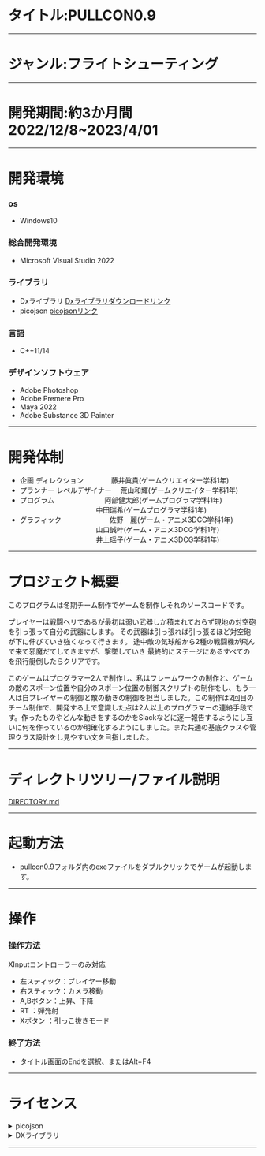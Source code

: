 # タイトル:PULLCON0.9
___
# ジャンル:フライトシューティング
___
# 開発期間:約3か月間 2022/12/8~2023/4/01

___
# 開発環境
### os    
* Windows10
### 総合開発環境  
* Microsoft Visual Studio 2022
### ライブラリ 
* Dxライブラリ 
[Dxライブラリダウンロードリンク](https://dxlib.xsrv.jp/dxdload.html) 
* picojson
[picojsonリンク](https://github.com/kazuho/picojson.git)
### 言語　　　
* C++11/14 
### デザインソフトウェア  
* Adobe Photoshop
* Adobe Premere Pro
* Maya 2022
* Adobe Substance 3D Painter
___
# 開発体制
* 企画 ディレクション　　　　藤井眞貴(ゲームクリエイター学科1年)
* プランナー レベルデザイナー　 荒山和輝(ゲームクリエイター学科1年)
* プログラム　　　　　　　 阿部健太郎(ゲームプログラマ学科1年)  
　　　　　　　　　　　中田瑞希(ゲームプログラマ学科1年)
* グラフィック　　　　　　　佐野　麗(ゲーム・アニメ3DCG学科1年)  
　　　　　　　　　　　山口誠叶(ゲーム・アニメ3DCG学科1年)  
　　　　　　　　　　　井上瑶子(ゲーム・アニメ3DCG学科1年)
___
# プロジェクト概要
このプログラムは冬期チーム制作でゲームを制作しそれのソースコードです。

プレイヤーは戦闘ヘリであるが最初は弱い武器しか積まれておらず現地の対空砲を引っ張って自分の武器にします。
その武器は引っ張れば引っ張るほど対空砲が下に伸びていき強くなって行きます。
途中敵の気球船から2種の戦闘機が飛んで来て邪魔だてしてきますが、撃墜していき
最終的にステージにあるすべてのを飛行艇倒したらクリアです。

このゲームはプログラマー2人で制作し、私はフレームワークの制作と、ゲームの敵のスポーン位置や自分のスポーン位置の制御スクリプトの制作をし、もう一人は自プレイヤーの制御と敵の動きの制御を担当しました。この制作は2回目のチーム制作で、開発する上で意識した点は2人以上のプログラマーの連絡手段です。作ったものやどんな動きをするのかをSlackなどに逐一報告するようにし互いに何を作っているのか明確化するようにしました。また共通の基底クラスや管理クラス設計をし見やすい文を目指しました。
___
# ディレクトリツリー/ファイル説明
[DIRECTORY.md](https://github.com/CaRuNaBe/Portfolio_PULLCON0.9/blob/main/DIRECTORY.md)
___

# 起動方法 
* pullcon0.9フォルダ内のexeファイルをダブルクリックでゲームが起動します。
___
# 操作
### 操作方法 
XInputコントローラーのみ対応
* 左スティック：プレイヤー移動
* 右スティック：カメラ移動
* A,Bボタン：上昇、下降
* RT          ：弾発射
* Xボタン     ：引っこ抜きモード
### 終了方法
* タイトル画面のEndを選択、またはAlt+F4
___

# ライセンス
<details>
<summary>picojson</summary>
 Copyright 2009-2010 Cybozu Labs, Inc.
 
 
 Copyright 2011-2014 Kazuho Oku
 
 
 All rights reserved.
 
  Redistribution and use in source and binary forms, with or without
 modification, are permitted provided that the following conditions are met:
  1. Redistributions of source code must retain the above copyright notice,
    this list of conditions and the following disclaimer.
  2. Redistributions in binary form must reproduce the above copyright notice,
    this list of conditions and the following disclaimer in the documentation
    and/or other materials provided with the distribution.
   
 THIS SOFTWARE IS PROVIDED BY THE COPYRIGHT HOLDERS AND CONTRIBUTORS "AS IS"
 AND ANY EXPRESS OR IMPLIED WARRANTIES, INCLUDING, BUT NOT LIMITED TO, THE
 IMPLIED WARRANTIES OF MERCHANTABILITY AND FITNESS FOR A PARTICULAR PURPOSE
 ARE DISCLAIMED. IN NO EVENT SHALL THE COPYRIGHT HOLDER OR CONTRIBUTORS BE
 LIABLE FOR ANY DIRECT, INDIRECT, INCIDENTAL, SPECIAL, EXEMPLARY, OR
 CONSEQUENTIAL DAMAGES (INCLUDING, BUT NOT LIMITED TO, PROCUREMENT OF
 SUBSTITUTE GOODS OR SERVICES; LOSS OF USE, DATA, OR PROFITS; OR BUSINESS
 INTERRUPTION) HOWEVER CAUSED AND ON ANY THEORY OF LIABILITY, WHETHER IN
 CONTRACT, STRICT LIABILITY, OR TORT (INCLUDING NEGLIGENCE OR OTHERWISE)
 ARISING IN ANY WAY OUT OF THE USE OF THIS SOFTWARE, EVEN IF ADVISED OF THE
 POSSIBILITY OF SUCH DAMAGE.
</details>
 
<details>
<summary>DXライブラリ</summary>
DX Library Copyright (C) 2001-2023 Takumi Yamada.
  
libjpeg　Copyright (C) 1991-2013, Thomas G. Lane, Guido Vollbeding.
   
this software is based in part on the work of the Independent JPEG Group


libpng　Copyright (C) 2004, 2006-2012 Glenn Randers-Pehrson.
   
   
zlib　Copyright (C) 1995-2012 Jean-loup Gailly and Mark Adler.


libtiff　Copyright (c) 1988-1997 Sam Leffler
   
libtiff　Copyright (c) 1991-1997 Silicon Graphics, Inc.

Permission to use, copy, modify, distribute, and sell this software and
its documentation for any purpose is hereby granted without fee, provided
that (i) the above copyright notices and this permission notice appear in
all copies of the software and related documentation, and (ii) the names of
Sam Leffler and Silicon Graphics may not be used in any advertising or
publicity relating to the software without the specific, prior written
permission of Sam Leffler and Silicon Graphics.

THE SOFTWARE IS PROVIDED "AS-IS" AND WITHOUT WARRANTY OF ANY KIND,
EXPRESS, IMPLIED OR OTHERWISE, INCLUDING WITHOUT LIMITATION, ANY
WARRANTY OF MERCHANTABILITY OR FITNESS FOR A PARTICULAR PURPOSE.

IN NO EVENT SHALL SAM LEFFLER OR SILICON GRAPHICS BE LIABLE FOR
ANY SPECIAL, INCIDENTAL, INDIRECT OR CONSEQUENTIAL DAMAGES OF ANY KIND,
OR ANY DAMAGES WHATSOEVER RESULTING FROM LOSS OF USE, DATA OR PROFITS,
WHETHER OR NOT ADVISED OF THE POSSIBILITY OF DAMAGE, AND ON ANY THEORY OF
LIABILITY, ARISING OUT OF OR IN CONNECTION WITH THE USE OR PERFORMANCE
OF THIS SOFTWARE.

libogg　Copyright (C) 2002-2009 Xiph.org Foundation

Redistribution and use in source and binary forms, with or without
modification, are permitted provided that the following conditions
are met:

- Redistributions of source code must retain the above copyright
notice, this list of conditions and the following disclaimer.

- Redistributions in binary form must reproduce the above copyright
notice, this list of conditions and the following disclaimer in the
documentation and/or other materials provided with the distribution.

- Neither the name of the Xiph.org Foundation nor the names of its
contributors may be used to endorse or promote products derived from
this software without specific prior written permission.

THIS SOFTWARE IS PROVIDED BY THE COPYRIGHT HOLDERS AND CONTRIBUTORS
``AS IS'' AND ANY EXPRESS OR IMPLIED WARRANTIES, INCLUDING, BUT NOT
LIMITED TO, THE IMPLIED WARRANTIES OF MERCHANTABILITY AND FITNESS FOR
A PARTICULAR PURPOSE ARE DISCLAIMED. IN NO EVENT SHALL THE FOUNDATION
OR CONTRIBUTORS BE LIABLE FOR ANY DIRECT, INDIRECT, INCIDENTAL,
SPECIAL, EXEMPLARY, OR CONSEQUENTIAL DAMAGES (INCLUDING, BUT NOT
LIMITED TO, PROCUREMENT OF SUBSTITUTE GOODS OR SERVICES; LOSS OF USE,
DATA, OR PROFITS; OR BUSINESS INTERRUPTION) HOWEVER CAUSED AND ON ANY
THEORY OF LIABILITY, WHETHER IN CONTRACT, STRICT LIABILITY, OR TORT
(INCLUDING NEGLIGENCE OR OTHERWISE) ARISING IN ANY WAY OUT OF THE USE
OF THIS SOFTWARE, EVEN IF ADVISED OF THE POSSIBILITY OF SUCH DAMAGE.


Opus audio codec
Copyright 2001-2011 Xiph.Org, Skype Limited, Octasic,
Jean-Marc Valin, Timothy B. Terriberry,
CSIRO, Gregory Maxwell, Mark Borgerding,
Erik de Castro Lopo

Redistribution and use in source and binary forms, with or without
modification, are permitted provided that the following conditions
are met:

- Redistributions of source code must retain the above copyright
notice, this list of conditions and the following disclaimer.

- Redistributions in binary form must reproduce the above copyright
notice, this list of conditions and the following disclaimer in the
documentation and/or other materials provided with the distribution.

- Neither the name of Internet Society, IETF or IETF Trust, nor the
names of specific contributors, may be used to endorse or promote
products derived from this software without specific prior written
permission.

THIS SOFTWARE IS PROVIDED BY THE COPYRIGHT HOLDERS AND CONTRIBUTORS
``AS IS'' AND ANY EXPRESS OR IMPLIED WARRANTIES, INCLUDING, BUT NOT
LIMITED TO, THE IMPLIED WARRANTIES OF MERCHANTABILITY AND FITNESS FOR
A PARTICULAR PURPOSE ARE DISCLAIMED. IN NO EVENT SHALL THE COPYRIGHT OWNER
OR CONTRIBUTORS BE LIABLE FOR ANY DIRECT, INDIRECT, INCIDENTAL, SPECIAL,
EXEMPLARY, OR CONSEQUENTIAL DAMAGES (INCLUDING, BUT NOT LIMITED TO,
PROCUREMENT OF SUBSTITUTE GOODS OR SERVICES; LOSS OF USE, DATA, OR
PROFITS; OR BUSINESS INTERRUPTION) HOWEVER CAUSED AND ON ANY THEORY OF
LIABILITY, WHETHER IN CONTRACT, STRICT LIABILITY, OR TORT (INCLUDING
NEGLIGENCE OR OTHERWISE) ARISING IN ANY WAY OUT OF THE USE OF THIS
SOFTWARE, EVEN IF ADVISED OF THE POSSIBILITY OF SUCH DAMAGE.

Opusfile
Copyright (c) 1994-2013 Xiph.Org Foundation and contributors

Redistribution and use in source and binary forms, with or without
modification, are permitted provided that the following conditions
are met:

- Redistributions of source code must retain the above copyright
notice, this list of conditions and the following disclaimer.

- Redistributions in binary form must reproduce the above copyright
notice, this list of conditions and the following disclaimer in the
documentation and/or other materials provided with the distribution.

- Neither the name of the Xiph.Org Foundation nor the names of its
contributors may be used to endorse or promote products derived from
this software without specific prior written permission.

THIS SOFTWARE IS PROVIDED BY THE COPYRIGHT HOLDERS AND CONTRIBUTORS
``AS IS'' AND ANY EXPRESS OR IMPLIED WARRANTIES, INCLUDING, BUT NOT
LIMITED TO, THE IMPLIED WARRANTIES OF MERCHANTABILITY AND FITNESS FOR
A PARTICULAR PURPOSE ARE DISCLAIMED. IN NO EVENT SHALL THE FOUNDATION
OR CONTRIBUTORS BE LIABLE FOR ANY DIRECT, INDIRECT, INCIDENTAL,
SPECIAL, EXEMPLARY, OR CONSEQUENTIAL DAMAGES (INCLUDING, BUT NOT
LIMITED TO, PROCUREMENT OF SUBSTITUTE GOODS OR SERVICES; LOSS OF USE,
DATA, OR PROFITS; OR BUSINESS INTERRUPTION) HOWEVER CAUSED AND ON ANY
THEORY OF LIABILITY, WHETHER IN CONTRACT, STRICT LIABILITY, OR TORT
(INCLUDING NEGLIGENCE OR OTHERWISE) ARISING IN ANY WAY OUT OF THE USE
OF THIS SOFTWARE, EVEN IF ADVISED OF THE POSSIBILITY OF SUCH DAMAGE.

Mersenne Twister
Copyright (C) 1997 - 2002, Makoto Matsumoto and Takuji Nishimura,
All rights reserved.

Redistribution and use in source and binary forms, with or without
modification, are permitted provided that the following conditions
are met:

1. Redistributions of source code must retain the above copyright
notice, this list of conditions and the following disclaimer.

2. Redistributions in binary form must reproduce the above copyright
notice, this list of conditions and the following disclaimer in the
documentation and/or other materials provided with the distribution.

3. The name of the author may not be used to endorse or promote products
derived from this software without specific prior written permission.

THIS SOFTWARE IS PROVIDED BY THE AUTHOR ``AS IS'' AND ANY EXPRESS OR
IMPLIED WARRANTIES, INCLUDING, BUT NOT LIMITED TO, THE IMPLIED WARRANTIES
OF MERCHANTABILITY AND FITNESS FOR A PARTICULAR PURPOSE ARE DISCLAIMED.
IN NO EVENT SHALL THE AUTHOR BE LIABLE FOR ANY DIRECT, INDIRECT,
INCIDENTAL, SPECIAL, EXEMPLARY, OR CONSEQUENTIAL DAMAGES (INCLUDING, BUT
NOT LIMITED TO, PROCUREMENT OF SUBSTITUTE GOODS OR SERVICES; LOSS OF USE,
DATA, OR PROFITS; OR BUSINESS INTERRUPTION) HOWEVER CAUSED AND ON ANY
THEORY OF LIABILITY, WHETHER IN CONTRACT, STRICT LIABILITY, OR TORT
(INCLUDING NEGLIGENCE OR OTHERWISE) ARISING IN ANY WAY OUT OF THE USE OF
THIS SOFTWARE, EVEN IF ADVISED OF THE POSSIBILITY OF SUCH DAMAGE.


Bullet　Copyright (c) 2003-2006 Erwin Coumans.
</details>

___
